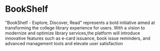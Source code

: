 # BookShelf
"BookShelf - Explore, Discover, Read" represents a bold initiative aimed at transforming the college library experience for users. With a vision to modernize and optimize library services,the platform will introduce innovative features such as e-card issuance, book issue reminders, and advanced management tools and elevate user satisfaction
